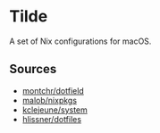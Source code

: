 # Tilde

A set of Nix configurations for macOS.

## Sources

- [montchr/dotfield](https://github.com/montchr/dotfield)
- [malob/nixpkgs](https://github.com/malob/nixpkgs)
- [kclejeune/system](https://github.com/kclejeune/system)
- [hlissner/dotfiles](https://github.com/hlissner/dotfiles)
